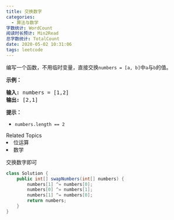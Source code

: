 ```yaml
---
title: 交换数字
categories:
  - 算法与数学
字数统计: WordCount
阅读时长预计: Min2Read
总字数统计: TotalCount
date: 2020-05-02 10:31:06
tags: leetcode
---
```

<p>编写一个函数，不用临时变量，直接交换<code>numbers = [a, b]</code>中<code>a</code>与<code>b</code>的值。</p>
<p><strong>示例：</strong></p>
<pre><strong>输入:</strong> numbers = [1,2]
<strong>输出:</strong> [2,1]
</pre>
<p><strong>提示：</strong></p>
<ul>
<li><code>numbers.length == 2</code></li>
</ul>
<div><div>Related Topics</div><div><li>位运算</li><li>数学</li></div></div>

<!--more-->
交换数字即可
```java
class Solution {
    public int[] swapNumbers(int[] numbers) {
        numbers[1] ^= numbers[0];
        numbers[0] ^= numbers[1];
        numbers[1] ^= numbers[0];
        return numbers;
    }
}
```